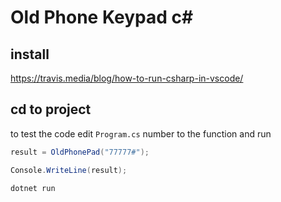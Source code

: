 # Old Phone Keypad c#

## install

https://travis.media/blog/how-to-run-csharp-in-vscode/


## cd to project

to test the code edit `Program.cs` number to the function and run

```cs
result = OldPhonePad("77777#");

Console.WriteLine(result);
```

```
dotnet run
```